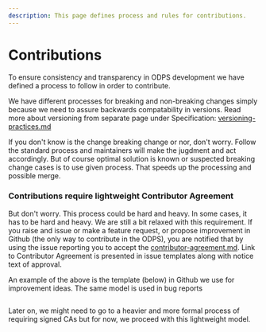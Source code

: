 ```yaml
---
description: This page defines process and rules for contributions.
---
```


# Contributions

To ensure consistency and transparency in ODPS development we have defined a process to follow in order to contribute.&#x20;

We have different processes for breaking and non-breaking changes simply because we need to assure backwards compatability in versions. Read more about versioning from separate page under Specification: [versioning-practices.md](../specification/versions/versioning-practices.md "mention")&#x20;

If you don't know is the change breaking change or nor, don't worry. Follow the standard process and maintainers will make the jugdment and act accordingly. But of course optimal solution is known or suspected breaking change cases is to use given process. That speeds up the processing and possible merge.&#x20;



### Contributions require lightweight Contributor Agreement

But don't worry. This process could be hard and heavy. In some cases, it has to be hard and heavy. We are still a bit relaxed with this requirement. If you raise and issue or make a feature request, or propose improvement in Github (the only way to contribute in the ODPS), you are notified that by using the issue reporting you to accept the [contributor-agreement.md](contributor-agreement.md "mention"). Link to Contributor Agreement is presented in issue templates along with notice text of approval.&#x20;

An example of the above is the template (below) in Github we use for improvement ideas. The same model is used in bug reports



<figure><img src="broken-reference" alt=""><figcaption></figcaption></figure>



Later on, we might need to go to a heavier and more formal process of requiring signed CAs but for now, we proceed with this lightweight model.&#x20;

